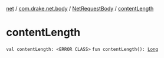 [net](../../index.md) / [com.drake.net.body](../index.md) / [NetRequestBody](index.md) / [contentLength](./content-length.md)

# contentLength

`val contentLength: <ERROR CLASS>`
`fun contentLength(): `[`Long`](https://kotlinlang.org/api/latest/jvm/stdlib/kotlin/-long/index.html)